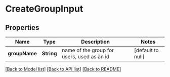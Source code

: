 # CreateGroupInput

## Properties

| Name          | Type       | Description                                | Notes             |
| ------------- | ---------- | ------------------------------------------ | ----------------- |
| **groupName** | **String** | name of the group for users, used as an id | [default to null] |

[[Back to Model list]](../README.md#documentation-for-models) [[Back to API list]](../README.md#documentation-for-api-endpoints) [[Back to README]](../README.md)
